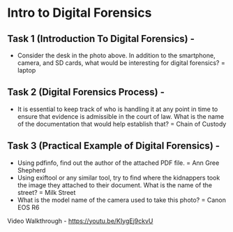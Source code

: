 # Intro to Digital Forensics

## Task 1 (Introduction To Digital Forensics) - 
* Consider the desk in the photo above. In addition to the smartphone, camera, and SD cards, what would be interesting for digital forensics?
 = laptop

## Task 2 (Digital Forensics Process) - 
* It is essential to keep track of who is handling it at any point in time to ensure that evidence is admissible in the court of law. What is the name of the documentation that would help establish that?
 = Chain of Custody

## Task 3 (Practical Example of Digital Forensics) - 
* Using pdfinfo, find out the author of the attached PDF file.
 = Ann Gree Shepherd
* Using exiftool or any similar tool, try to find where the kidnappers took the image they attached to their document. What is the name of the street?
 = Milk Street
* What is the model name of the camera used to take this photo?
 = Canon EOS R6

Video Walkthrough - https://youtu.be/KIygEj9ckvU